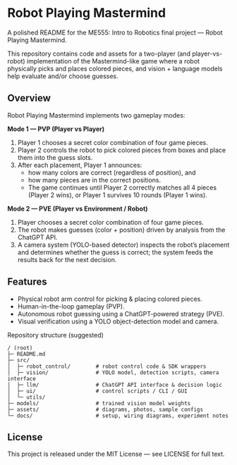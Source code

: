 # Robot Playing Mastermind

A polished README for the ME555: Intro to Robotics final project — Robot Playing Mastermind.

This repository contains code and assets for a two-player (and player-vs-robot) implementation of the Mastermind-like game where a robot physically picks and places colored pieces, and vision + language models help evaluate and/or choose guesses.


## Overview

Robot Playing Mastermind implements two gameplay modes:

**Mode 1 — PVP (Player vs Player)**

1. Player 1 chooses a secret color combination of four game pieces.
2. Player 2 controls the robot to pick colored pieces from boxes and place them into the guess slots.
3. After each placement, Player 1 announces:
    * how many colors are correct (regardless of position), and
    * how many pieces are in the correct positions.
    * The game continues until Player 2 correctly matches all 4 pieces (Player 2 wins), or Player 1 survives 10 rounds (Player 1 wins).

**Mode 2 — PVE (Player vs Environment / Robot)**

1. Player chooses a secret color combination of four game pieces.
2. The robot makes guesses (color + position) driven by analysis from the ChatGPT API.
3. A camera system (YOLO-based detector) inspects the robot’s placement and determines whether the guess is correct; the system feeds the results back for the next decision.


## Features

* Physical robot arm control for picking & placing colored pieces.
* Human-in-the-loop gameplay (PVP).
* Autonomous robot guessing using a ChatGPT-powered strategy (PVE).
* Visual verification using a YOLO object-detection model and camera.

Repository structure (suggested)
```graphsql
/ (root)
├─ README.md
├─ src/
│  ├─ robot_control/        # robot control code & SDK wrappers
│  ├─ vision/               # YOLO model, detection scripts, camera interface
│  ├─ llm/                  # ChatGPT API interface & decision logic
│  ├─ ui/                   # control scripts / CLI / GUI
│  └─ utils/
├─ models/                  # trained vision model weights
├─ assets/                  # diagrams, photos, sample configs
└─ docs/                    # setup, wiring diagrams, experiment notes
```


## License 
This project is released under the MIT License — see LICENSE for full text.

